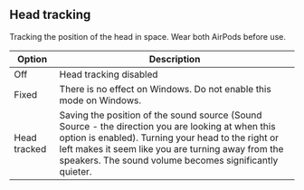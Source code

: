 ## Head tracking

Tracking the position of the head in space. Wear both AirPods before use.

| Option       | Description                                                                                                                                                                                                                                                              |
| ------------ | ------------------------------------------------------------------------------------------------------------------------------------------------------------------------------------------------------------------------------------------------------------------------ |
| Off          | Head tracking disabled                                                                                                                                                                                                                                                   |
| Fixed        | There is no effect on Windows. Do not enable this mode on Windows.                                                                                                                                                                                                       |
| Head tracked | Saving the position of the sound source (Sound Source - the direction you are looking at when this option is enabled). Turning your head to the right or left makes it seem like you are turning away from the speakers. The sound volume becomes significantly quieter. | 